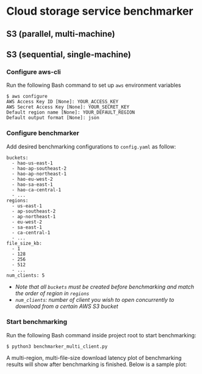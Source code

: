 # Cloud storage service benchmarker
## S3 (parallel, multi-machine)





## S3 (sequential, single-machine)
### Configure aws-cli
Run the following Bash command to set up `aws` environment variables

```
$ aws configure
AWS Access Key ID [None]: YOUR_ACCESS_KEY
AWS Secret Access Key [None]: YOUR_SECRET_KEY
Default region name [None]: YOUR_DEFAULT_REGION
Default output format [None]: json
```

### Configure benchmarker
Add desired benchmarking configurations to `config.yaml` as follow:
```
buckets: 
  - hao-us-east-1
  - hao-ap-southeast-2
  - hao-ap-northeast-1
  - hao-eu-west-2
  - hao-sa-east-1
  - hao-ca-central-1
  - ...
regions:
  - us-east-1
  - ap-southeast-2
  - ap-northeast-1
  - eu-west-2
  - sa-east-1
  - ca-central-1
  - ...
file_size_kb:
  - 1
  - 128
  - 256
  - 512
  - ...
num_clients: 5
```
- *Note that all `buckets` must be created before benchmarking and match the order of region in `regions`*
- *`num_clients`: number of client you wish to open concurrently to download from a certain AWS S3 bucket*

### Start benchmarking
Run the following Bash command inside project root to start benchmarking:
```
$ python3 benchmarker_multi_client.py
```
A multi-region, multi-file-size download latency plot of benchmarking results will show after benchmarking is finished. Below is a sample plot:



